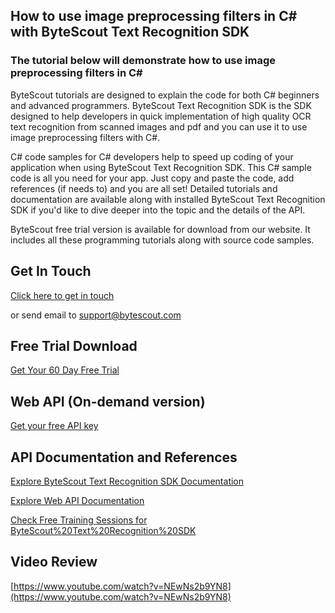 ## How to use image preprocessing filters in C# with ByteScout Text Recognition SDK

### The tutorial below will demonstrate how to use image preprocessing filters in C#

ByteScout tutorials are designed to explain the code for both C# beginners and advanced programmers. ByteScout Text Recognition SDK is the SDK designed to help developers in quick implementation of high quality OCR text recognition from scanned images and pdf and you can use it to use image preprocessing filters with C#.

C# code samples for C# developers help to speed up coding of your application when using ByteScout Text Recognition SDK. This C# sample code is all you need for your app. Just copy and paste the code, add references (if needs to) and you are all set! Detailed tutorials and documentation are available along with installed ByteScout Text Recognition SDK if you'd like to dive deeper into the topic and the details of the API.

ByteScout free trial version is available for download from our website. It includes all these programming tutorials along with source code samples.

## Get In Touch

[Click here to get in touch](https://bytescout.zendesk.com/hc/en-us/requests/new?subject=ByteScout%20Text%20Recognition%20SDK%20Question)

or send email to [support@bytescout.com](mailto:support@bytescout.com?subject=ByteScout%20Text%20Recognition%20SDK%20Question) 

## Free Trial Download

[Get Your 60 Day Free Trial](https://bytescout.com/download/web-installer?utm_source=github-readme)

## Web API (On-demand version)

[Get your free API key](https://pdf.co/documentation/api?utm_source=github-readme)

## API Documentation and References

[Explore ByteScout Text Recognition SDK Documentation](https://bytescout.com/documentation/index.html?utm_source=github-readme)

[Explore Web API Documentation](https://pdf.co/documentation/api?utm_source=github-readme)

[Check Free Training Sessions for ByteScout%20Text%20Recognition%20SDK](https://academy.bytescout.com/)

## Video Review

[https://www.youtube.com/watch?v=NEwNs2b9YN8](https://www.youtube.com/watch?v=NEwNs2b9YN8)